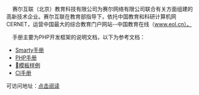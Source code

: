 &nbsp;&nbsp;&nbsp;&nbsp;赛尔互联（北京）教育科技有限公司为赛尔网络有限公司联合有关方面组建的高新技术企业。赛尔互联在教育部指导下，依托中国教育和科研计算机网CERNET，运营中国最大的综合教育门户网站--中国教育在线（www.eol.cn）。

&nbsp;&nbsp;&nbsp;&nbsp;手册主要为PHP开发框架的说明文档，以下为参考文档：
 * [Smarty手册](http://www.php100.com/manual/smarty3/)
 * [PHP手册](http://php.net/manual/zh/)
 * [模板样例](http://192.241.236.31/themes/preview/smartadmin/1.8.x/ajax/index.html#ajax/dashboard-social.html)
 * [CI手册](http://codeigniter.org.cn/user_guide/)
 
 
可访问地址：[点击阅读](https://githen.gitbooks.io/dev_book/content/)